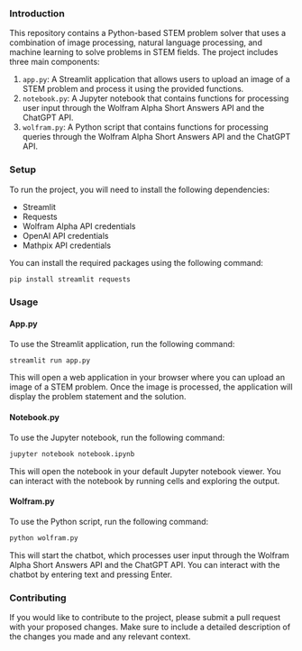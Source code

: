 ### Introduction

This repository contains a Python-based STEM problem solver that uses a combination of image processing, natural language processing, and machine learning to solve problems in STEM fields. The project includes three main components:

1. `app.py`: A Streamlit application that allows users to upload an image of a STEM problem and process it using the provided functions.
2. `notebook.py`: A Jupyter notebook that contains functions for processing user input through the Wolfram Alpha Short Answers API and the ChatGPT API.
3. `wolfram.py`: A Python script that contains functions for processing queries through the Wolfram Alpha Short Answers API and the ChatGPT API.

### Setup

To run the project, you will need to install the following dependencies:

- Streamlit
- Requests
- Wolfram Alpha API credentials
- OpenAI API credentials
- Mathpix API credentials

You can install the required packages using the following command:

```bash
pip install streamlit requests
```

### Usage

#### App.py

To use the Streamlit application, run the following command:

```bash
streamlit run app.py
```

This will open a web application in your browser where you can upload an image of a STEM problem. Once the image is processed, the application will display the problem statement and the solution.

#### Notebook.py

To use the Jupyter notebook, run the following command:

```bash
jupyter notebook notebook.ipynb
```

This will open the notebook in your default Jupyter notebook viewer. You can interact with the notebook by running cells and exploring the output.

#### Wolfram.py

To use the Python script, run the following command:

```bash
python wolfram.py
```

This will start the chatbot, which processes user input through the Wolfram Alpha Short Answers API and the ChatGPT API. You can interact with the chatbot by entering text and pressing Enter.

### Contributing

If you would like to contribute to the project, please submit a pull request with your proposed changes. Make sure to include a detailed description of the changes you made and any relevant context.
